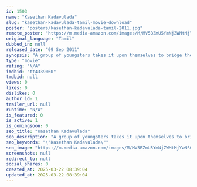 ```yaml
---
id: 1503
name: "Kasethan Kadavulada"
slug: "kasethan-kadavulada-tamil-movie-download"
poster: "posters/kasethan-kadavulada-tamil-2011.jpg"
remote_poster: "https://m.media-amazon.com/images/M/MV5BZmU5YmNjZWMtMjYwNS00NTdmLTg3M2ItNjQwYzk2ZjUwNTJkXkEyXkFqcGdeQXVyMjA4OTI5NDQ@._V1_SX300.jpg"
original_language: "Tamil"
dubbed_in: null
released_date: "09 Sep 2011"
synopsis: "A group of youngsters takes it upon themselves to bridge the gap between the rich and poor. They uphold the issue of slum dwellers which involves collecting a large sum of money. Will they succeed?"
type: "movie"
rating: "N/A"
imdbid: "tt4339060"
tmdbid: null
views: 0
likes: 0
dislikes: 0
author_id: 1
trailer_url: null
runtime: "N/A"
is_featured: 0
is_active: 1
is_comingsoon: 0
seo_title: "Kasethan Kadavulada"
seo_description: "A group of youngsters takes it upon themselves to bridge the gap between the rich and poor. They uphold the issue of slum dwellers which involves collecting a large sum of money. Will they succeed?"
seo_keywords: "\"Kasethan Kadavulada\""
seo_image: "https://m.media-amazon.com/images/M/MV5BZmU5YmNjZWMtMjYwNS00NTdmLTg3M2ItNjQwYzk2ZjUwNTJkXkEyXkFqcGdeQXVyMjA4OTI5NDQ@._V1_SX300.jpg"
screenshots: null
redirect_to: null
social_shares: 0
created_at: 2025-03-22 08:39:04
updated_at: 2025-03-22 08:39:04
---
```


